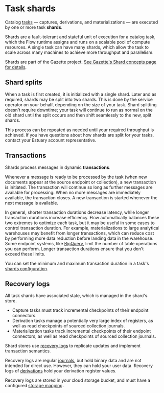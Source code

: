# Task shards

Catalog [tasks](../README.md#tasks) — captures, derivations, and materializations —
are executed by one or more task **shards**.

Shards are a fault-tolerant and stateful unit of execution for a catalog task,
which the Flow runtime assigns and runs on a scalable pool of compute resources.
A single task can have many shards,
which allow the task to scale across many machines to
achieve more throughput and parallelism.

Shards are part of the Gazette project.
[See Gazette's Shard concepts page for details](
https://gazette.readthedocs.io/en/latest/consumers-concepts.html#shards).

## Shard splits

When a task is first created, it is initialized with a single shard.
Later and as required, shards may be split into two shards.
This is done by the service operator on your behalf, depending on the size of your task.
Shard splitting doesn't require downtime; your task will continue to run as normal
on the old shard until the split occurs and then shift seamlessly to the new, split shards.

This process can be repeated as needed until your required throughput is achieved.
If you have questions about how shards are split for your tasks, contact your Estuary account representative.

## Transactions

Shards process messages in dynamic **transactions**.

Whenever a message is ready to be processed by the task (when new documents appear at the source endpoint or collection),
a new transaction is initiated.
The transaction will continue so long as further messages are available for processing.
When no more messages are immediately available, the transaction closes.
A new transaction is started whenever the next message is available.

In general, shorter transaction durations decrease latency, while longer transaction durations
increase efficiency.
Flow automatically balances these two extremes to optimize each task,
but it may be useful in some cases to control transaction duration.
For example, materializations to large analytical warehouses may benefit from longer transactions,
which can reduce cost by performing more data reduction before landing data in the warehouse.
Some endpoint systems, like [BigQuery](../../reference/materialization-sync-schedule.md), limit the number of table operations you can perform.
Longer transaction durations ensure that you don't exceed these limits.

You can set the minimum and maximum transaction duration in a task's [shards configuration](../../reference/Configuring-task-shards.md).

## Recovery logs

All task shards have associated state, which is managed in the shard's store.

* Capture tasks must track incremental checkpoints of their endpoint connectors.
* Derivation tasks manage a potentially very large index of registers,
  as well as read checkpoints of sourced collection journals.
* Materialization tasks track incremental checkpoints of their endpoint connectors,
  as well as read checkpoints of sourced collection journals.

Shard stores use
[recovery logs](https://gazette.readthedocs.io/en/latest/consumers-concepts.html#recovery-logs)
to replicate updates and implement transaction semantics.

Recovery logs are regular [journals](./journals.md),
but hold binary data and are not intended for direct use.
However, they can hold your user data.
Recovery logs of [derivations](../derivations.md) hold your derivation register values.

Recovery logs are stored in your cloud storage bucket,
and must have a configured [storage mapping](../storage-mappings.md#recovery-logs).